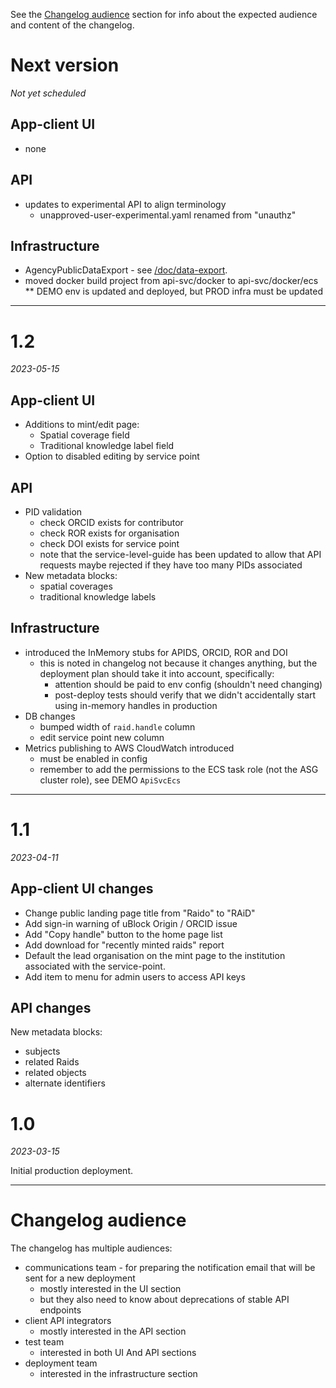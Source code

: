 See the [Changelog audience](#changelog-audience) section for info about 
 the expected audience and content of the changelog.

# Next version

_Not yet scheduled_

## App-client UI
* none
 
## API
* updates to experimental API to align terminology
  * unapproved-user-experimental.yaml renamed from "unauthz"

## Infrastructure
* AgencyPublicDataExport - see [/doc/data-export](/doc/data-export).
* moved docker build project from api-svc/docker to api-svc/docker/ecs
** DEMO env is updated and deployed, but PROD infra must be updated

---

# 1.2

_2023-05-15_

## App-client UI
* Additions to mint/edit page:
  * Spatial coverage field
  * Traditional knowledge label field
* Option to disabled editing by service point

## API 
* PID validation
  * check ORCID exists for contributor
  * check ROR exists for organisation
  * check DOI exists for service point
  * note that the service-level-guide has been updated to allow that API 
    requests maybe rejected if they have too many PIDs associated
* New metadata blocks:
  * spatial coverages
  * traditional knowledge labels

## Infrastructure
* introduced the InMemory stubs for APIDS, ORCID, ROR and DOI
  * this is noted in changelog not because it changes anything, but the 
    deployment plan should take it into account, specifically: 
    * attention should be paid to env config (shouldn't need changing)
    * post-deploy tests should verify that we didn't accidentally start using 
      in-memory handles in production
* DB changes 
  * bumped width of `raid.handle` column
  * edit service point new column
* Metrics publishing to AWS CloudWatch introduced
  * must be enabled in config
  * remember to add the permissions to the ECS task role (not the ASG 
    cluster role), see DEMO `ApiSvcEcs`

---

# 1.1

_2023-04-11_

## App-client UI changes 

* Change public landing page title from "Raido" to "RAiD"
* Add sign-in warning of uBlock Origin / ORCID issue
* Add "Copy handle" button to the home page list
* Add download for "recently minted raids" report
* Default the lead organisation on the mint page to the institution
  associated with the service-point.
* Add item to menu for admin users to access API keys

## API changes

New metadata blocks:
* subjects 
* related Raids
* related objects 
* alternate identifiers


# 1.0

_2023-03-15_

Initial production deployment.

---

# Changelog audience

The changelog has multiple audiences:
* communications team - for preparing the notification email that
  will be sent for a new deployment
  * mostly interested in the UI section
  * but they also need to know about deprecations of stable API endpoints
* client API integrators
  * mostly interested in the API section
* test team
  * interested in both UI And API sections
* deployment team
  * interested in the infrastructure section
